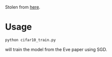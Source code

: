 Stolen from [here](https://github.com/tensorflow/models/tree/master/tutorials/image/cifar10).


# Usage
```bash
python cifar10_train.py
```
will train the model from the Eve paper using SGD.
